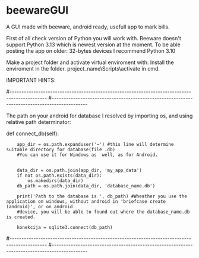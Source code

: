 # beewareGUI
A GUI made with beeware, android ready, usefull app to mark bills.

First of all check version of Python you will work with.
Beeware doesn't support Python 3.13 which is newest version at the moment.
To be able posting the app on older: 32-bytes devices I recommend Python 3.10

Make a project folder and activate virtual enviroment with:
Install the enviroment in the folder.
project_name\Scripts\activate in cmd.






IMPORTANT HINTS:

#---------------------------------------------------------------------------------------------
#---------------------------------------------------------------------------------------------

The path on your android for database I resolved by importing os, and using relative path determinator:

def connect_db(self):

        app_dir = os.path.expanduser('~') #this line will determine suitable directory for database(file .db)
        #You can use it for Windows as  well, as for Android.

        
        data_dir = os.path.join(app_dir, 'my_app_data')
        if not os.path.exists(data_dir):
            os.makedirs(data_dir)
        db_path = os.path.join(data_dir, 'database_name.db')

        print('Path to the database is ', db_path) #Wheather you use the application on windows, without android in 'briefcase create (android)', or on android
        #device, you will be able to found out where the database_name.db is created.
 
        konekcija = sqlite3.connect(db_path)
#---------------------------------------------------------------------------------------------
#---------------------------------------------------------------------------------------------





        
